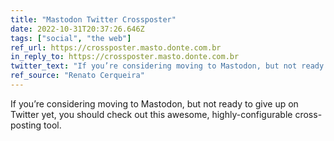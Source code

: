 ```yaml
---
title: "Mastodon Twitter Crossposter"
date: 2022-10-31T20:37:26.646Z
tags: ["social", "the web"]
ref_url: https://crossposter.masto.donte.com.br
in_reply_to: https://crossposter.masto.donte.com.br
twitter_text: "If you’re considering moving to Mastodon, but not ready to give up on Twitter yet, you should check out this awesome, highly-configurable cross-posting tool."
ref_source: "Renato Cerqueira"
---
```


If you’re considering moving to Mastodon, but not ready to give up on Twitter yet, you should check out this awesome, highly-configurable cross-posting tool.
